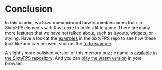# Conclusion

In this tutorial, we have demonstrated how to combine some built-in SixtyFPS elements with Rust code to build a little
game. There are many more features that we have not talked about, such as layouts, widgets, or styling. Have a look
at the [examples](https://github.com/sixtyfpsui/sixtyfps/tree/master/examples) in the SixtyFPS repo to
see how these look like and can be used, such as the [todo example](https://github.com/sixtyfpsui/sixtyfps/tree/master/examples/todo).

A slightly more polished version of this memory puzzle game is [available in the SixtyFPS repository](
https://github.com/sixtyfpsui/sixtyfps/tree/master/examples/memory). And you can <a href="https://sixtyfps.io/demos/memory/" target="_blank">play the wasm version</a> in your browser.
